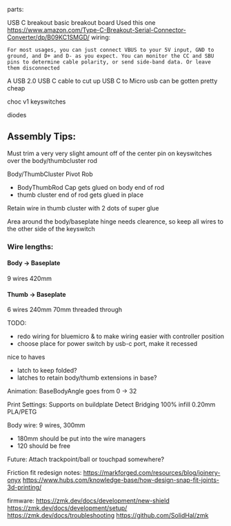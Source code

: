 parts:

USB C breakout basic breakout board 
Used this one https://www.amazon.com/Type-C-Breakout-Serial-Connector-Converter/dp/B09KC1SMGD/
wiring:
```
For most usages, you can just connect VBUS to your 5V input, GND to ground, and D+ and D- as you expect. You can monitor the CC and SBU pins to determine cable polarity, or send side-band data. Or leave them disconnected
```

A USB 2.0 USB C cable to cut up
USB C to Micro usb can be gotten pretty cheap

choc v1 keyswitches

diodes


## Assembly Tips:

Must trim a very very slight amount off of the center pin on keyswitches over the body/thumbcluster rod

Body/ThumbCluster Pivot Rob
  - BodyThumbRod Cap gets glued on body end of rod
  - thumb cluster end of rod gets glued in place
  
Retain wire in thumb cluster with 2 dots of super glue

Area around the body/baseplate hinge needs clearence, so keep all wires to the other side of the keyswitch


### Wire lengths:

#### Body -> Baseplate
9 wires
420mm

#### Thumb -> Baseplate
6 wires
240mm
70mm threaded through



TODO: 
- redo wiring for bluemicro & to make wiring easier with controller position
- choose place for power switch by usb-c port, make it recessed

nice to haves
- latch to keep folded?
- latches to retain body/thumb extensions in base?


Animation:
BaseBodyAngle goes from 0 -> 32


Print Settings:
Supports on buildplate
Detect Bridging
100% infill
0.20mm
PLA/PETG



Body wire:
9 wires, 300mm
- 180mm should be put into the wire managers
- 120 should be free

Future: 
Attach trackpoint/ball or touchpad somewhere?


Friction fit redesign notes:
https://markforged.com/resources/blog/joinery-onyx
https://www.hubs.com/knowledge-base/how-design-snap-fit-joints-3d-printing/


firmware:
https://zmk.dev/docs/development/new-shield
https://zmk.dev/docs/development/setup/
https://zmk.dev/docs/troubleshooting
https://github.com/SolidHal/zmk
